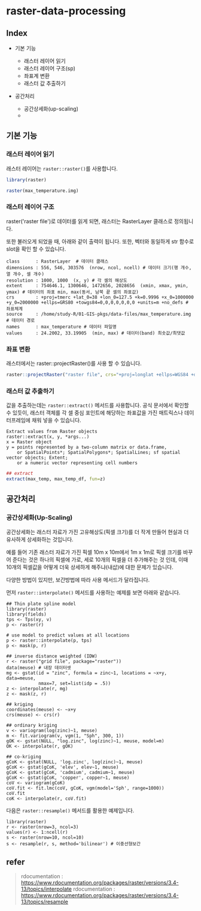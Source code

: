 
# raster-data-processing

## Index
- 기본 기능
    - 래스터 레이어 읽기
    - 래스터 레이어 구조(sp)
    - 좌표계 변환
    - 래스터 값 추출하기

- 공간처리
    - 공간상세화(up-scaling)
    - 

## 기본 기능

### 래스터 레이어 읽기

래스터 레이어는 `raster::raster()`를 사용합니다.
```R
library(raster)

raster(max_temperature.img)
```

### 래스터 레이어 구조

raster('raster file')로 데이터를 읽게 되면, 래스터는 RasterLayer 클래스로 정의됩니다.

또한 불러오게 되었을 때, 아래와 같이 출력이 됩니다. 또한, 벡터와 동일하게 str 함수로 slot을 확인 할 수 있습니다. 

```
class      : RasterLayer  # 데이터 클래스
dimensions : 556, 546, 303576  (nrow, ncol, ncell) # 데이터 크기(행 개수, 열 개수, 셀 개수)
resolution : 1000, 1000  (x, y) # 각 셀의 해상도
extent     : 754646.1, 1300646, 1472656, 2028656  (xmin, xmax, ymin, ymax) # 데이터의 좌표 min, max(동서, 남북 끝 셀의 좌표값)
crs        : +proj=tmerc +lat_0=38 +lon_0=127.5 +k=0.9996 +x_0=1000000 +y_0=2000000 +ellps=GRS80 +towgs84=0,0,0,0,0,0,0 +units=m +no_defs # 좌표체계
source     : /home/study-R/01-GIS-pkgs/data-files/max_temperature.img # 데이터 경로
names      : max_temperature # 데이터 파일명
values     : 24.2002, 33.19905  (min, max) # 데이터(band) 최솟값/최댓값
```

### 좌표 변환

래스터에서는 raster::projectRaster()를 사용 할 수 있습니다.
```R
raster::projectRaster("raster file", crs="+proj=longlat +ellps=WGS84 +datum=WGS84")
```

### 래스터 값 추출하기

값을 추출하는데는 `raster::extract()` 메서드를 사용합니다.
공식 문서에서 확인할 수 있듯이, 래스터 객체를 각 셀 중심 포인트에 해당하는 좌표값을 가진 매트릭스나 데이터프레임에 채워 넣을 수 있습니다.

```
Extract values from Raster objects
raster::extract(x, y, *args...)
x = Raster object
y = points represented by a two-column matrix or data.frame, 
    or SpatialPoints*; SpatialPolygons*; SpatialLines; sf spatial vector objects; Extent; 
    or a numeric vector representing cell numbers
```

```R
## extract
extract(max_temp, max_temp_df, fun=z)

```

## 공간처리

### 공간상세화(Up-Scaling)

공간상세화는 래스터 자료가 가진 고유해상도(픽셀 크기)를 더 작게 만들어 현실과 더 유사하게 상세화하는 것입니다. 

예를 들어 기존 래스터 자료가 가진 픽셀 10m x 10m에서 1m x 1m로 픽셀 크기를 바꾸어 준다는 것은 하나의 픽셀에 가로, 세로 10개의 픽셀을 더 추가해주는 것 인데, 이때 10개의 픽셀값을 어떻게 더욱 상세하게 해주냐(내삽)에 대한 문제가 있습니다.

다양한 방법이 있지만, 보간방법에 따라 사용 메서드가 달라집니다.

먼저 `raster::interpolate()` 메서드를 사용하는 예제를 보면 아래와 같습니다.

```R: interpolate() Method!!
## Thin plate spline model
library(raster)
library(fields) 
tps <- Tps(xy, v)
p <- raster(r)

# use model to predict values at all locations
p <- raster::interpolate(p, tps)
p <- mask(p, r)

## inverse distance weighted (IDW)
r <- raster("grid file", package="raster"))
data(meuse) # 내장 데이터셋
mg <- gstat(id = "zinc", formula = zinc~1, locations = ~x+y, data=meuse, 
            nmax=7, set=list(idp = .5))
z <- interpolate(r, mg)
z <- mask(z, r)

## kriging
coordinates(meuse) <- ~x+y
crs(meuse) <- crs(r)

## ordinary kriging
v <- variogram(log(zinc)~1, meuse)
m <- fit.variogram(v, vgm(1, "Sph", 300, 1))
gOK <- gstat(NULL, "log.zinc", log(zinc)~1, meuse, model=m)
OK <- interpolate(r, gOK)

## co-kriging
gCoK <- gstat(NULL, 'log.zinc', log(zinc)~1, meuse)
gCoK <- gstat(gCoK, 'elev', elev~1, meuse)
gCoK <- gstat(gCoK, 'cadmium', cadmium~1, meuse)
gCoK <- gstat(gCoK, 'copper', copper~1, meuse)
coV <- variogram(gCoK)
coV.fit <- fit.lmc(coV, gCoK, vgm(model='Sph', range=1000))
coV.fit
coK <- interpolate(r, coV.fit)
```

다음은 `raster::resample()` 메서드를 활용한 예제입니다.
```R: resample() Method!!
library(raster)
r <- raster(nrow=3, ncol=3)
values(r) <- 1:ncell(r)
s <- raster(nrow=10, ncol=10)
s <- resample(r, s, method='bilinear') # 이중선형보간
```

## refer 
> rdocumentation : https://www.rdocumentation.org/packages/raster/versions/3.4-13/topics/interpolate
> rdocumentation : https://www.rdocumentation.org/packages/raster/versions/3.4-13/topics/resample
